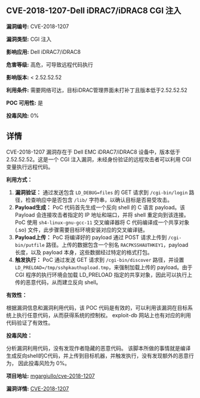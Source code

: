 ## CVE-2018-1207-Dell iDRAC7/iDRAC8 CGI 注入

**漏洞编号:** CVE-2018-1207

**漏洞类型:** CGI 注入

**影响应用:** Dell iDRAC7/iDRAC8

**危害等级:** 高危，可导致远程代码执行

**影响版本:** < 2.52.52.52

**利用条件:** 需要网络可达，目标iDRAC管理界面未打补丁且版本低于2.52.52.52

**POC 可用性:** 是

**投毒风险:** 0%

## 详情

CVE-2018-1207 漏洞存在于 Dell EMC iDRAC7/iDRAC8 设备中，版本低于 2.52.52.52。这是一个 CGI 注入漏洞，未经身份验证的远程攻击者可以利用 CGI 变量执行远程代码。

**利用方式：**

1.  **漏洞验证：** 通过发送包含 `LD_DEBUG=files` 的 GET 请求到 `/cgi-bin/login` 路径，检查响应中是否包含 `/lib/` 字符串，以确认目标是否易受攻击。
2.  **Payload生成：**  PoC 代码首先生成一个反向 shell 的 C 语言 payload。该 Payload 会连接攻击者指定的 IP 地址和端口，并将 shell 重定向到该连接。 PoC 使用 `sh4-linux-gnu-gcc-11` 交叉编译器将 C 代码编译成一个共享对象 (.so) 文件，此步骤需要目标环境安装对应的交叉编译链。
3.  **Payload上传：**  PoC 将编译好的 payload 通过 POST 请求上传到 `/cgi-bin/putfile` 路径。上传的数据包含一个别名 `RACPKSSHAUTHKEY1`，payload 长度，以及 payload 本身，这些数据经过特定的格式打包。
4.  **触发执行：**  PoC 通过发送 GET 请求到 `/cgi-bin/discover` 路径，并设置 `LD_PRELOAD=/tmp/sshpkauthupload.tmp`，来强制加载上传的 payload。由于 CGI 程序的执行环境会加载 LD_PRELOAD 指定的共享对象，因此可以执行上传的恶意代码，从而建立反向 shell。

**有效性：**

根据漏洞信息和漏洞利用代码，该 POC 代码是有效的，可以利用该漏洞在目标系统上执行任意代码，从而获得系统的控制权。 exploit-db 网站上也有对应的利用代码验证了有效性。

**投毒风险：**

分析漏洞利用代码，没有发现作者隐藏的恶意代码。 该脚本所做的事情就是编译生成反向shell的C代码，并上传到目标机器，并触发执行，没有发现额外的恶意行为， 因此投毒风险为 0%。

**项目地址:** [mgargiullo/cve-2018-1207](https://github.com/mgargiullo/cve-2018-1207)

**漏洞详情:** [CVE-2018-1207](https://nvd.nist.gov/vuln/detail/CVE-2018-1207)